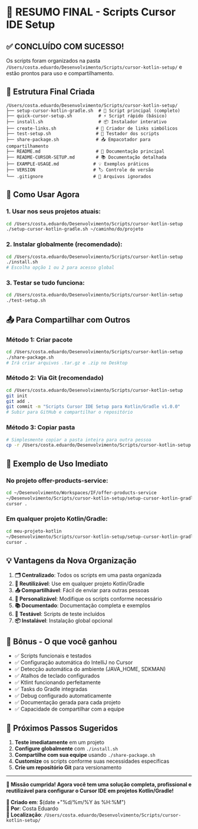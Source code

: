 # 🎉 RESUMO FINAL - Scripts Cursor IDE Setup

## ✅ **CONCLUÍDO COM SUCESSO!**

Os scripts foram organizados na pasta `/Users/costa.eduardo/Desenvolvimento/Scripts/cursor-kotlin-setup/` e estão prontos para uso e compartilhamento.

## 📁 **Estrutura Final Criada**

```
/Users/costa.eduardo/Desenvolvimento/Scripts/cursor-kotlin-setup/
├── setup-cursor-kotlin-gradle.sh  # 🚀 Script principal (completo)
├── quick-cursor-setup.sh          # ⚡ Script rápido (básico)
├── install.sh                     # 📦 Instalador interativo
├── create-links.sh               # 🔗 Criador de links simbólicos
├── test-setup.sh                 # 🧪 Testador dos scripts
├── share-package.sh              # 📤 Empacotador para compartilhamento
├── README.md                     # 📖 Documentação principal
├── README-CURSOR-SETUP.md        # 📚 Documentação detalhada
├── EXAMPLE-USAGE.md             # 💡 Exemplos práticos
├── VERSION                      # 🏷️ Controle de versão
└── .gitignore                   # 🚫 Arquivos ignorados
```

## 🎯 **Como Usar Agora**

### 1. **Usar nos seus projetos atuais:**
```bash
cd /Users/costa.eduardo/Desenvolvimento/Scripts/cursor-kotlin-setup
./setup-cursor-kotlin-gradle.sh ~/caminho/do/projeto
```

### 2. **Instalar globalmente (recomendado):**
```bash
cd /Users/costa.eduardo/Desenvolvimento/Scripts/cursor-kotlin-setup
./install.sh
# Escolha opção 1 ou 2 para acesso global
```

### 3. **Testar se tudo funciona:**
```bash
cd /Users/costa.eduardo/Desenvolvimento/Scripts/cursor-kotlin-setup
./test-setup.sh
```

## 📤 **Para Compartilhar com Outros**

### Método 1: Criar pacote
```bash
cd /Users/costa.eduardo/Desenvolvimento/Scripts/cursor-kotlin-setup
./share-package.sh
# Irá criar arquivos .tar.gz e .zip no Desktop
```

### Método 2: Via Git (recomendado)
```bash
cd /Users/costa.eduardo/Desenvolvimento/Scripts/cursor-kotlin-setup
git init
git add .
git commit -m "Scripts Cursor IDE Setup para Kotlin/Gradle v1.0.0"
# Subir para GitHub e compartilhar o repositório
```

### Método 3: Copiar pasta
```bash
# Simplesmente copiar a pasta inteira para outra pessoa
cp -r /Users/costa.eduardo/Desenvolvimento/Scripts/cursor-kotlin-setup /destino/
```

## 🚀 **Exemplo de Uso Imediato**

### No projeto offer-products-service:
```bash
cd ~/Desenvolvimento/Workspaces/IF/offer-products-service
~/Desenvolvimento/Scripts/cursor-kotlin-setup/setup-cursor-kotlin-gradle.sh
cursor .
```

### Em qualquer projeto Kotlin/Gradle:
```bash
cd meu-projeto-kotlin
~/Desenvolvimento/Scripts/cursor-kotlin-setup/setup-cursor-kotlin-gradle.sh
cursor .
```

## 💡 **Vantagens da Nova Organização**

1. **🗂️ Centralizado**: Todos os scripts em uma pasta organizada
2. **🔄 Reutilizável**: Use em qualquer projeto Kotlin/Gradle
3. **📤 Compartilhável**: Fácil de enviar para outras pessoas
4. **🔧 Personalizável**: Modifique os scripts conforme necessário
5. **📚 Documentado**: Documentação completa e exemplos
6. **🧪 Testável**: Scripts de teste incluídos
7. **📦 Instalável**: Instalação global opcional

## 🎁 **Bônus - O que você ganhou**

- ✅ Scripts funcionais e testados
- ✅ Configuração automática do IntelliJ no Cursor
- ✅ Detecção automática do ambiente (JAVA_HOME, SDKMAN)
- ✅ Atalhos de teclado configurados
- ✅ Ktlint funcionando perfeitamente
- ✅ Tasks do Gradle integradas
- ✅ Debug configurado automaticamente
- ✅ Documentação gerada para cada projeto
- ✅ Capacidade de compartilhar com a equipe

## 🎯 **Próximos Passos Sugeridos**

1. **Teste imediatamente** em um projeto
2. **Configure globalmente** com `./install.sh`
3. **Compartilhe com sua equipe** usando `./share-package.sh`
4. **Customize** os scripts conforme suas necessidades específicas
5. **Crie um repositório Git** para versionamento

---

**🎉 Missão cumprida! Agora você tem uma solução completa, profissional e reutilizável para configurar o Cursor IDE em projetos Kotlin/Gradle!**

**📅 Criado em**: $(date +"%d/%m/%Y às %H:%M")  
**🎯 Por**: Costa Eduardo  
**📍 Localização**: `/Users/costa.eduardo/Desenvolvimento/Scripts/cursor-kotlin-setup/`
